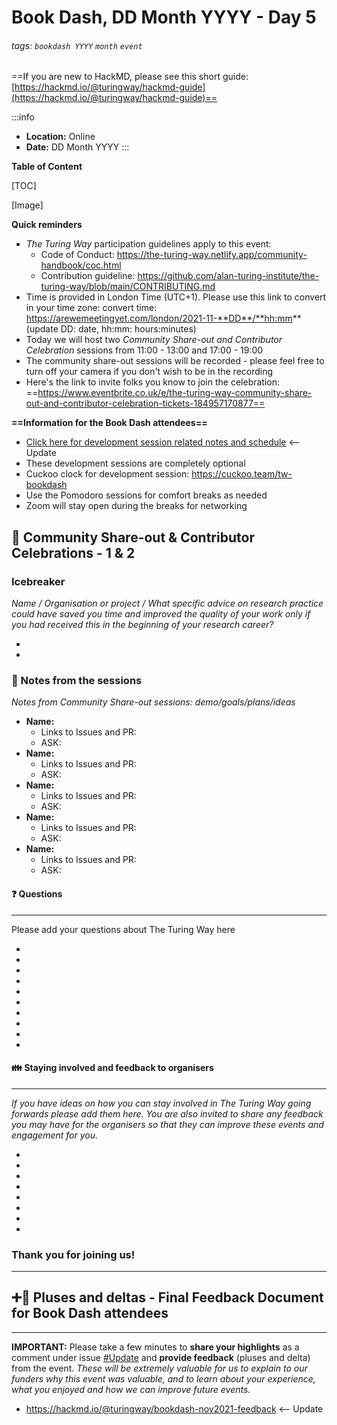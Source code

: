 # Book Dash, DD Month YYYY - Day 5

###### tags: `bookdash YYYY` `month` `event`

==If you are new to HackMD, please see this short guide: [https://hackmd.io/@turingway/hackmd-guide](https://hackmd.io/@turingway/hackmd-guide)==

:::info
- **Location:** Online
- **Date:** DD Month YYYY
:::

**Table of Content**

[TOC]

[Image]

**Quick reminders**

* *The Turing Way* participation guidelines apply to this event:
    * Code of Conduct: https://the-turing-way.netlify.app/community-handbook/coc.html
    * Contribution guideline: https://github.com/alan-turing-institute/the-turing-way/blob/main/CONTRIBUTING.md
* Time is provided in London Time (UTC+1). Please use this link to convert in your time zone: convert time: https://arewemeetingyet.com/london/2021-11-**DD**/**hh:mm** (update DD: date, hh:mm: hours:minutes)
* Today we will host two *Community Share-out and Contributor Celebration* sessions from 11:00 - 13:00 and 17:00 - 19:00
* The community share-out sessions will be recorded - please feel free to turn off your camera if you don't wish to be in the recording
* Here's the link to invite folks you know to join the celebration: ==https://www.eventbrite.co.uk/e/the-turing-way-community-share-out-and-contributor-celebration-tickets-184957170877==

**==Information for the Book Dash attendees==**
* [Click here for development session related notes and schedule](https://hackmd.io/7LHaQoj1S4KmPsFLA6AMYA#Schedule-for-the-optional-development-session) <-- Update
* These development sessions are completely optional
* Cuckoo clock for development session: https://cuckoo.team/tw-bookdash
* Use the Pomodoro sessions for comfort breaks as needed
* Zoom will stay open during the breaks for networking

:loudspeaker: Community Share-out & Contributor Celebrations - 1 & 2
---

### Icebreaker

*Name / Organisation or project / What specific advice on research practice could have saved you time and improved the quality of your work only if you had received this in the beginning of your research career?*

*
*

### :dart: Notes from the sessions

*Notes from Community Share-out sessions: demo/goals/plans/ideas*
* **Name:**
    * Links to Issues and PR:
    * ASK:
* **Name:**
    * Links to Issues and PR:
    * ASK:
* **Name:**
    * Links to Issues and PR:
    * ASK:
* **Name:**
    * Links to Issues and PR:
    * ASK:
* **Name:**
    * Links to Issues and PR:
    * ASK:

#### :question: Questions
---

Please add your questions about The Turing Way here

*
*
*
*
*
*
*
*
*
*

#### :family: Staying involved and feedback to organisers
---

*If you have ideas on how you can stay involved in The Turing Way going forwards please add them here.
You are also invited to share any feedback you may have for the organisers so that they can improve these events and engagement for you.*

*
*
*
*
*
*
*
*

### Thank you for joining us!



---

## :heavy_plus_sign::arrow_up_small: Pluses and deltas - Final Feedback Document for Book Dash attendees
---

**IMPORTANT:** Please take a few minutes to **share your highlights** as a comment under issue [#Update](https://github.com/alan-turing-institute/the-turing-way/issues/update) and **provide feedback** (pluses and delta) from the event. _These will be extremely valuable for us to explain to our funders why this event was valuable, and to learn about your experience, what you enjoyed and how we can improve future events._
- https://hackmd.io/@turingway/bookdash-nov2021-feedback <-- Update
